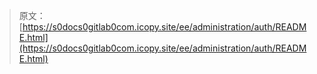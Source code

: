 > 原文：[https://s0docs0gitlab0com.icopy.site/ee/administration/auth/README.html](https://s0docs0gitlab0com.icopy.site/ee/administration/auth/README.html)